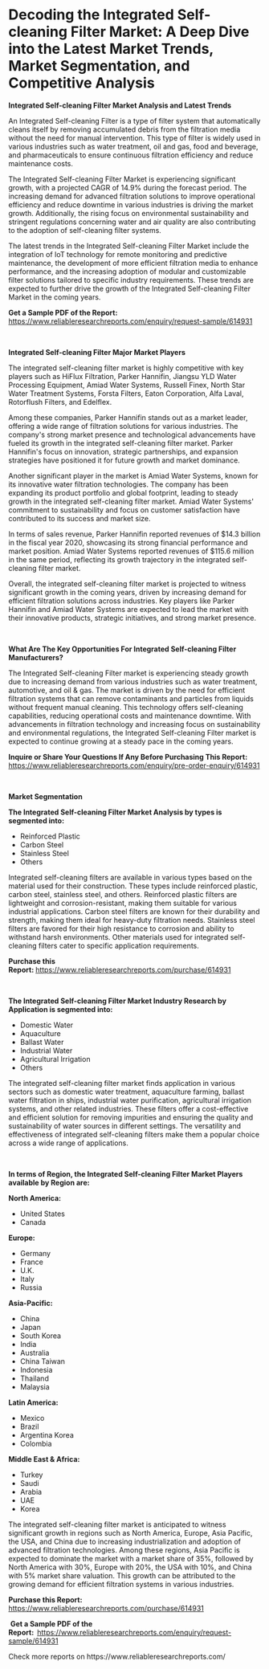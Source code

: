 <p><h1>Decoding the Integrated Self-cleaning Filter Market: A Deep Dive into the Latest Market Trends, Market Segmentation, and Competitive Analysis</h1></p><p><strong>Integrated Self-cleaning Filter Market Analysis and Latest Trends</strong></p>
<p><p>An Integrated Self-cleaning Filter is a type of filter system that automatically cleans itself by removing accumulated debris from the filtration media without the need for manual intervention. This type of filter is widely used in various industries such as water treatment, oil and gas, food and beverage, and pharmaceuticals to ensure continuous filtration efficiency and reduce maintenance costs.</p><p>The Integrated Self-cleaning Filter Market is experiencing significant growth, with a projected CAGR of 14.9% during the forecast period. The increasing demand for advanced filtration solutions to improve operational efficiency and reduce downtime in various industries is driving the market growth. Additionally, the rising focus on environmental sustainability and stringent regulations concerning water and air quality are also contributing to the adoption of self-cleaning filter systems.</p><p>The latest trends in the Integrated Self-cleaning Filter Market include the integration of IoT technology for remote monitoring and predictive maintenance, the development of more efficient filtration media to enhance performance, and the increasing adoption of modular and customizable filter solutions tailored to specific industry requirements. These trends are expected to further drive the growth of the Integrated Self-cleaning Filter Market in the coming years.</p></p>
<p><strong>Get a Sample PDF of the Report:&nbsp;</strong> <a href="https://www.reliableresearchreports.com/enquiry/request-sample/614931">https://www.reliableresearchreports.com/enquiry/request-sample/614931</a></p>
<p>&nbsp;</p>
<p><strong>Integrated Self-cleaning Filter Major Market Players</strong></p>
<p><p>The integrated self-cleaning filter market is highly competitive with key players such as HiFlux Filtration, Parker Hannifin, Jiangsu YLD Water Processing Equipment, Amiad Water Systems, Russell Finex, North Star Water Treatment Systems, Forsta Filters, Eaton Corporation, Alfa Laval, Rotorflush Filters, and Edelflex.</p><p>Among these companies, Parker Hannifin stands out as a market leader, offering a wide range of filtration solutions for various industries. The company's strong market presence and technological advancements have fueled its growth in the integrated self-cleaning filter market. Parker Hannifin's focus on innovation, strategic partnerships, and expansion strategies have positioned it for future growth and market dominance.</p><p>Another significant player in the market is Amiad Water Systems, known for its innovative water filtration technologies. The company has been expanding its product portfolio and global footprint, leading to steady growth in the integrated self-cleaning filter market. Amiad Water Systems' commitment to sustainability and focus on customer satisfaction have contributed to its success and market size.</p><p>In terms of sales revenue, Parker Hannifin reported revenues of $14.3 billion in the fiscal year 2020, showcasing its strong financial performance and market position. Amiad Water Systems reported revenues of $115.6 million in the same period, reflecting its growth trajectory in the integrated self-cleaning filter market.</p><p>Overall, the integrated self-cleaning filter market is projected to witness significant growth in the coming years, driven by increasing demand for efficient filtration solutions across industries. Key players like Parker Hannifin and Amiad Water Systems are expected to lead the market with their innovative products, strategic initiatives, and strong market presence.</p></p>
<p>&nbsp;</p>
<p><strong>What Are The Key Opportunities For Integrated Self-cleaning Filter Manufacturers?</strong></p>
<p><p>The Integrated Self-cleaning Filter market is experiencing steady growth due to increasing demand from various industries such as water treatment, automotive, and oil & gas. The market is driven by the need for efficient filtration systems that can remove contaminants and particles from liquids without frequent manual cleaning. This technology offers self-cleaning capabilities, reducing operational costs and maintenance downtime. With advancements in filtration technology and increasing focus on sustainability and environmental regulations, the Integrated Self-cleaning Filter market is expected to continue growing at a steady pace in the coming years.</p></p>
<p><strong>Inquire or Share Your Questions If Any Before Purchasing This Report:</strong> <a href="https://www.reliableresearchreports.com/enquiry/pre-order-enquiry/614931">https://www.reliableresearchreports.com/enquiry/pre-order-enquiry/614931</a></p>
<p>&nbsp;</p>
<p><strong>Market Segmentation</strong></p>
<p><strong>The Integrated Self-cleaning Filter Market Analysis by types is segmented into:</strong></p>
<p><ul><li>Reinforced Plastic</li><li>Carbon Steel</li><li>Stainless Steel</li><li>Others</li></ul></p>
<p><p>Integrated self-cleaning filters are available in various types based on the material used for their construction. These types include reinforced plastic, carbon steel, stainless steel, and others. Reinforced plastic filters are lightweight and corrosion-resistant, making them suitable for various industrial applications. Carbon steel filters are known for their durability and strength, making them ideal for heavy-duty filtration needs. Stainless steel filters are favored for their high resistance to corrosion and ability to withstand harsh environments. Other materials used for integrated self-cleaning filters cater to specific application requirements.</p></p>
<p><strong>Purchase this Report:&nbsp;</strong><a href="https://www.reliableresearchreports.com/purchase/614931">https://www.reliableresearchreports.com/purchase/614931</a></p>
<p>&nbsp;</p>
<p><strong>The Integrated Self-cleaning Filter Market Industry Research by Application is segmented into:</strong></p>
<p><ul><li>Domestic Water</li><li>Aquaculture</li><li>Ballast Water</li><li>Industrial Water</li><li>Agricultural Irrigation</li><li>Others</li></ul></p>
<p><p>The integrated self-cleaning filter market finds application in various sectors such as domestic water treatment, aquaculture farming, ballast water filtration in ships, industrial water purification, agricultural irrigation systems, and other related industries. These filters offer a cost-effective and efficient solution for removing impurities and ensuring the quality and sustainability of water sources in different settings. The versatility and effectiveness of integrated self-cleaning filters make them a popular choice across a wide range of applications.</p></p>
<p>&nbsp;</p>
<p><strong>In terms of Region, the Integrated Self-cleaning Filter Market Players available by Region are:</strong></p>
<p>
    <p> <strong> North America: </strong>
        <ul>
            <li>United States</li>
            <li>Canada</li>
        </ul>
        </p> 
    <p> <strong> Europe: </strong>
        <ul>
            <li>Germany</li>
            <li>France</li>
            <li>U.K.</li>
            <li>Italy</li>
            <li>Russia</li>
        </ul>
        </p> 
    <p> <strong> Asia-Pacific: </strong>
        <ul>
            <li>China</li>
            <li>Japan</li>
            <li>South Korea</li>
            <li>India</li>
            <li>Australia</li>
            <li>China Taiwan</li>
            <li>Indonesia</li>
            <li>Thailand</li>
            <li>Malaysia</li>
        </ul>
        </p> 
    <p> <strong> Latin America: </strong>
        <ul>
            <li>Mexico</li>
            <li>Brazil</li>
            <li>Argentina Korea</li>
            <li>Colombia</li>
        </ul>
        </p> 
    <p> <strong> Middle East & Africa: </strong>
        <ul>
            <li>Turkey</li>
            <li>Saudi</li>
            <li>Arabia</li>
            <li>UAE</li>
            <li>Korea</li>
        </ul>
    </p>
    </p>
<p><p>The integrated self-cleaning filter market is anticipated to witness significant growth in regions such as North America, Europe, Asia Pacific, the USA, and China due to increasing industrialization and adoption of advanced filtration technologies. Among these regions, Asia Pacific is expected to dominate the market with a market share of 35%, followed by North America with 30%, Europe with 20%, the USA with 10%, and China with 5% market share valuation. This growth can be attributed to the growing demand for efficient filtration systems in various industries.</p></p>
<p><strong>Purchase this Report: </strong><a href="https://www.reliableresearchreports.com/purchase/614931">https://www.reliableresearchreports.com/purchase/614931</a></p>
<p>&nbsp;<strong>Get a Sample PDF of the Report:&nbsp;&nbsp;</strong><a href="https://www.reliableresearchreports.com/enquiry/request-sample/614931">https://www.reliableresearchreports.com/enquiry/request-sample/614931</a></p>
<p><strong></strong></p>
<p>Check more reports on https://www.reliableresearchreports.com/</p>